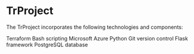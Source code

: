 # TrProject

The TrProject incorporates the following technologies and components:

Terraform Bash scripting Microsoft Azure Python Git version control Flask framework PostgreSQL database
